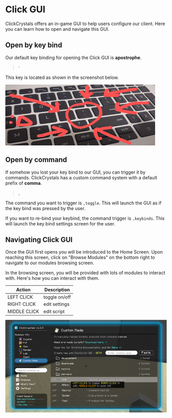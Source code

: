 # Click GUI

ClickCrystals offers an in-game GUI to help users configure our client. Here you can learn how to open and navigate this GUI.

## Open by key bind

Our default key binding for opening the Click GUI is **apostrophe**.

> `'`

This key is located as shown in the screenshot below.

![image](./assets/display/clickgui/key_binding.png)

## Open by command

If somehow you lost your key bind to our GUI, you can trigger it by commands. ClickCrystals has a custom command system with a default prefix of **comma**.

> `,`

The command you want to trigger is `,toggle`.
This will launch the GUI as if the key bind was pressed by the user.

If you want to re-bind your keybind, the command trigger is `,keybinds`. This will launch the key bind settings screen for the user.

## Navigating Click GUI

Once the GUI first opens you will be introduced to the Home Screen. Upon reaching this screen, click on "Browse Modules" on the bottom right to navigate to our modules browsing screen.

In the browsing screen, you will be provided with lots of modules to interact with. Here's how you can interact with them.

| Action         | Description     |
|----------------|-----------------|
| LEFT CLICK     | toggle on/off   |
| RIGHT CLICK    | edit settings   |
| MIDDLE CLICK   | edit script     |

![image](./assets/display/clickgui/navigation.png)
